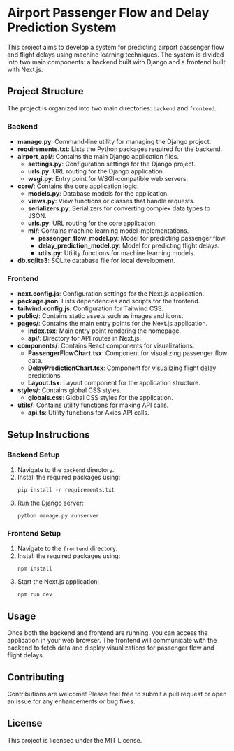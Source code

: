 # Airport Passenger Flow and Delay Prediction System

This project aims to develop a system for predicting airport passenger flow and flight delays using machine learning techniques. The system is divided into two main components: a backend built with Django and a frontend built with Next.js.

## Project Structure

The project is organized into two main directories: `backend` and `frontend`.

### Backend

- **manage.py**: Command-line utility for managing the Django project.
- **requirements.txt**: Lists the Python packages required for the backend.
- **airport_api/**: Contains the main Django application files.
  - **settings.py**: Configuration settings for the Django project.
  - **urls.py**: URL routing for the Django application.
  - **wsgi.py**: Entry point for WSGI-compatible web servers.
- **core/**: Contains the core application logic.
  - **models.py**: Database models for the application.
  - **views.py**: View functions or classes that handle requests.
  - **serializers.py**: Serializers for converting complex data types to JSON.
  - **urls.py**: URL routing for the core application.
  - **ml/**: Contains machine learning model implementations.
    - **passenger_flow_model.py**: Model for predicting passenger flow.
    - **delay_prediction_model.py**: Model for predicting flight delays.
    - **utils.py**: Utility functions for machine learning models.
- **db.sqlite3**: SQLite database file for local development.

### Frontend

- **next.config.js**: Configuration settings for the Next.js application.
- **package.json**: Lists dependencies and scripts for the frontend.
- **tailwind.config.js**: Configuration for Tailwind CSS.
- **public/**: Contains static assets such as images and icons.
- **pages/**: Contains the main entry points for the Next.js application.
  - **index.tsx**: Main entry point rendering the homepage.
  - **api/**: Directory for API routes in Next.js.
- **components/**: Contains React components for visualizations.
  - **PassengerFlowChart.tsx**: Component for visualizing passenger flow data.
  - **DelayPredictionChart.tsx**: Component for visualizing flight delay predictions.
  - **Layout.tsx**: Layout component for the application structure.
- **styles/**: Contains global CSS styles.
  - **globals.css**: Global CSS styles for the application.
- **utils/**: Contains utility functions for making API calls.
  - **api.ts**: Utility functions for Axios API calls.

## Setup Instructions

### Backend Setup

1. Navigate to the `backend` directory.
2. Install the required packages using:
   ```
   pip install -r requirements.txt
   ```
3. Run the Django server:
   ```
   python manage.py runserver
   ```

### Frontend Setup

1. Navigate to the `frontend` directory.
2. Install the required packages using:
   ```
   npm install
   ```
3. Start the Next.js application:
   ```
   npm run dev
   ```

## Usage

Once both the backend and frontend are running, you can access the application in your web browser. The frontend will communicate with the backend to fetch data and display visualizations for passenger flow and flight delays.

## Contributing

Contributions are welcome! Please feel free to submit a pull request or open an issue for any enhancements or bug fixes.

## License

This project is licensed under the MIT License.